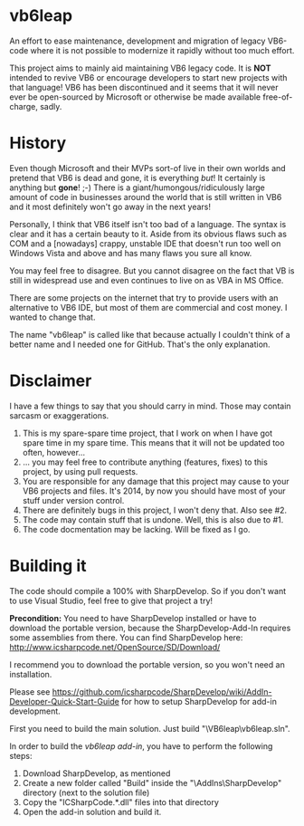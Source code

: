 vb6leap
=======

An effort to ease maintenance, development and migration of legacy VB6-code where it is not possible to modernize it rapidly without too much effort.

This project aims to mainly aid maintaining VB6 legacy code. It is **NOT** intended to revive VB6 or encourage developers to start new projects with that language!
VB6 has been discontinued and it seems that it will never ever be open-sourced by Microsoft or otherwise be made available free-of-charge, sadly.

History
=======

Even though Microsoft and their MVPs sort-of live in their own worlds and pretend that VB6 is dead and gone, it is everything *but*! It certainly is anything but **gone**! ;-)
There is a giant/humongous/ridiculously large amount of code in businesses around the world that is still written in VB6 and it most definitely won't go away in the next years!

Personally, I think that VB6 itself isn't too bad of a language. The syntax is clear and it has a certain beauty to it.
Aside from its obvious flaws such as COM and a [nowadays] crappy, unstable IDE that doesn't run too well on Windows Vista and above and has many flaws you sure all know.

You may feel free to disagree. But you cannot disagree on the fact that VB is still in widespread use and even continues to live on as VBA in MS Office.

There are some projects on the internet that try to provide users with an alternative to VB6 IDE, but most of them are commercial and cost money. I wanted to change that.

The name "vb6leap" is called like that because actually I couldn't think of a better name and I needed one for GitHub. That's the only explanation.

Disclaimer
==========

I have a few things to say that you should carry in mind. Those may contain sarcasm or exaggerations.

1. This is my spare-spare time project, that I work on when I have got spare time in my spare time. This means that it will not be updated too often, however...
2. ... you may feel free to contribute anything (features, fixes) to this project, by using pull requests.
3. You are responsible for any damage that this project may cause to your VB6 projects and files. It's 2014, by now you should have most of your stuff under version control.
4. There are definitely bugs in this project, I won't deny that. Also see #2.
5. The code may contain stuff that is undone. Well, this is also due to #1.
6. The code docmentation may be lacking. Will be fixed as I go.

Building it
===========

The code should compile a 100% with SharpDevelop. So if you don't want to use Visual Studio, feel free to give that project a try!

**Precondition:** You need to have SharpDevelop installed or have to download the portable version, because the SharpDevelop-Add-In requires some assemblies from there.
You can find SharpDevelop here: http://www.icsharpcode.net/OpenSource/SD/Download/

I recommend you to download the portable version, so you won't need an installation.

Please see https://github.com/icsharpcode/SharpDevelop/wiki/AddIn-Developer-Quick-Start-Guide for how to setup SharpDevelop for add-in development.

First you need to build the main solution. Just build "\VB6leap\vb6leap.sln".

In order to build the *vb6leap add-in*, you have to perform the following steps:
1. Download SharpDevelop, as mentioned
2. Create a new folder called "Build" inside the "\AddIns\SharpDevelop" directory (next to the solution file)
3. Copy the "ICSharpCode.*.dll" files into that directory
4. Open the add-in solution and build it.